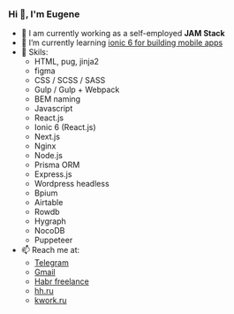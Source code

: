 ### Hi 👋, I'm Eugene

- 🔭 I am currently working as a self-employed **JAM Stack**
- 🌱 I’m currently learning <ins>ionic 6 for building mobile apps</ins>
- 💪 Skils: 
  - HTML, pug, jinja2
  - figma
  - CSS / SCSS / SASS
  - Gulp / Gulp + Webpack
  - BEM naming
  - Javascript
  - React.js
  - Ionic 6 (React.js)
  - Next.js
  - Nginx
  - Node.js 
  - Prisma ORM
  - Express.js
  - Wordpress headless
  - Bpium
  - Airtable
  - Rowdb
  - Hygraph
  - NocoDB
  - Puppeteer 
- 📫 Reach me at:
  - [Telegram](https://telegram.me/webdillerru)
  - [Gmail](eugenefromrus@gmail.com)
  - [Habr freelance](https://freelance.habr.com/freelancers/evgeniy-butkov)
  - [hh.ru](https://nakhodka.hh.ru/resume/b2547bcfff06bee4f50039ed1f694745713276)
  - [kwork.ru](https://kwork.ru/user/webdillerru)
